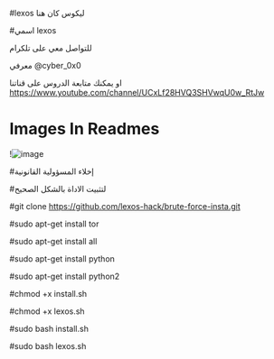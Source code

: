 #lexos
ليكوس كان هنا 
                   
#اسمي lexos
 
   للتواصل معي على تلكرام 
   
   معرفي @cyber_0x0
   

   
  او يمكنك متابعة الدروس على قناتنا
   https://www.youtube.com/channel/UCxLf28HVQ3SHVwqU0w_RtJw
   
 #  Images In Readmes
  !![image](https://user-images.githubusercontent.com/93140041/138715320-d30d22c1-2f8c-4003-b2e9-3cf11d8722af.png)
   
   #إخلاء المسؤولية القانونية
   

   
   #لتثبيت الاداة بالشكل الصحيح
   
   
 
   #git clone https://github.com/lexos-hack/brute-force-insta.git
   
   #sudo apt-get install tor
   
   #sudo apt-get install all
   
   #sudo apt-get install python
   
   #sudo apt-get install python2
   
   #chmod +x install.sh
   
   #chmod +x lexos.sh
   
   #sudo bash install.sh
   
   #sudo bash lexos.sh
   
 
